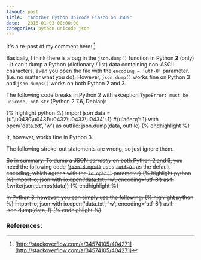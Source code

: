```yaml
---
layout: post
title:  "Another Python Unicode Fiasco on JSON"
date:   2016-01-03 00:00:00
categories: python unicode json
---
```


It's a re-post of my comment here: [^1]

Basically, I think there is a bug in the `json.dump()` function in Python **2** (only) - It can't dump a Python (dictionary / list) data containing non-ASCII characters, *even* you open the file with the `encoding = 'utf-8'` parameter. (i.e. no matter what you do). However, `json.dump()` works fine on Python 3 and `json.dumps()` works on both Python 2 and 3.

The following code breaks in Python 2 with exception `TypeError: must be unicode, not str` (Python 2.7.6, Debian):

{% highlight python %}
import json
data = {u'\u0430\u0431\u0432\u0433\u0434': 1} #{u'абвгд': 1}
with open('data.txt', 'w') as outfile:
    json.dump(data, outfile)
{% endhighlight %}

It, however, works fine in Python 3.

The following stroke-out statements are wrong, so just ignore them.

<strike>So in summary: To dump a JSON *correctly* on both Python 2 and 3, you need the following code (`json.dumps()` uses `'utf-8'` as the default encoding, which agrees with the `io.open()` parameter) 
{% highlight python %}
import io, json
with io.open('data.txt', 'w', encoding='utf-8') as f:
    f.write(json.dumps(data))
{% endhighlight %}

In Python 3, however, you can simply use the following:
{% highlight python %}
import io, json
with io.open('data.txt', 'w', encoding='utf-8') as f:
    json.dump(data, f)
{% endhighlight %}</strike>

### References:

[^1]: [http://stackoverflow.com/a/34574105/404271](http://stackoverflow.com/a/34574105/404271)
